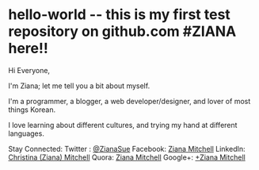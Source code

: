 hello-world  -- this is  my first test repository on github.com
#ZIANA here!!
===================
Hi Everyone,

I'm Ziana; let me tell you a bit about myself.

I'm a programmer, a blogger, a web developer/designer, and lover of most things Korean.

I  love learning about different cultures, and trying my hand at different languages.

Stay Connected:
Twitter : <a href="https://twitter.com/zianasue">@ZianaSue</a>
Facebook: <a href="https://facebook.com/trickymitchell">Ziana Mitchell</a>
LinkedIn: <a href="https://linkedin.com/in/cnmitchell">Christina (Ziana) Mitchell</a>
Quora:    <a href="https://quora.com/Ziana-Mitchell">Ziana Mitchell</a> 
Google+:  <a href="https://plus.google.com/u/0/+ZianaMitchell">+Ziana Mitchell</a>
